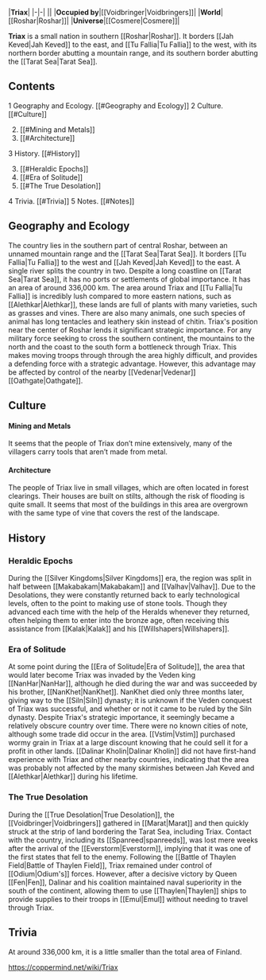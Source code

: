 |**Triax**|
|-|-|
||
|**Occupied by**|[[Voidbringer\|Voidbringers]]|
|**World**|[[Roshar\|Roshar]]|
|**Universe**|[[Cosmere\|Cosmere]]|

**Triax** is a small nation in southern [[Roshar\|Roshar]]. It borders [[Jah Keved\|Jah Keved]] to the east, and [[Tu Fallia\|Tu Fallia]] to the west, with its northern border abutting a mountain range, and its southern border abutting the [[Tarat Sea\|Tarat Sea]].

## Contents

1 Geography and Ecology. [[#Geography and Ecology]] 
2 Culture. [[#Culture]] 

2. [[#Mining and Metals]] 
2. [[#Architecture]] 


3 History. [[#History]] 

3. [[#Heraldic Epochs]] 
3. [[#Era of Solitude]] 
3. [[#The True Desolation]] 


4 Trivia. [[#Trivia]] 
5 Notes. [[#Notes]] 


## Geography and Ecology
The country lies in the southern part of central Roshar, between an unnamed mountain range and the [[Tarat Sea\|Tarat Sea]]. It borders [[Tu Fallia\|Tu Fallia]] to the west and [[Jah Keved\|Jah Keved]] to the east. A single river splits the country in two. Despite a long coastline on [[Tarat Sea\|Tarat Sea]], it has no ports or settlements of global importance. It has an area of around 336,000 km.
The area around Triax and [[Tu Fallia\|Tu Fallia]] is incredibly lush compared to more eastern nations, such as [[Alethkar\|Alethkar]], these lands are full of plants with many varieties, such as grasses and vines. There are also many animals, one such species of animal has long tentacles and leathery skin instead of chitin.
Triax's position near the center of Roshar lends it significant strategic importance. For any military force seeking to cross the southern continent, the mountains to the north and the coast to the south form a bottleneck through Triax. This makes moving troops through through the area highly difficult, and provides a defending force with a strategic advantage. However, this advantage may be affected by control of the nearby [[Vedenar\|Vedenar]] [[Oathgate\|Oathgate]].

## Culture
#### Mining and Metals
It seems that the people of Triax don’t mine extensively, many of the villagers carry tools that aren’t made from metal.

#### Architecture
The people of Triax live in small villages, which are often located in forest clearings. Their houses are built on stilts, although the risk of flooding is quite small. It seems that most of the buildings in this area are overgrown with the same type of vine that covers the rest of the landscape.

## History
### Heraldic Epochs
During the [[Silver Kingdoms\|Silver Kingdoms]] era, the region was split in half between [[Makabakam\|Makabakam]] and [[Valhav\|Valhav]].
Due to the Desolations, they were constantly returned back to early technological levels, often to the point to making use of stone tools. Though they advanced each time with the help of the Heralds whenever they returned, often helping them to enter into the bronze age, often receiving this assistance from [[Kalak\|Kalak]] and his [[Willshapers\|Willshapers]].

### Era of Solitude
At some point during the [[Era of Solitude\|Era of Solitude]], the area that would later become Triax was invaded by the Veden king [[NanHar\|NanHar]], although he died during the war and was succeeded by his brother, [[NanKhet\|NanKhet]]. NanKhet died only three months later, giving way to the [[Siln\|Siln]] dynasty; it is unknown if the Veden conquest of Triax was successful, and whether or not it came to be ruled by the Siln dynasty.
Despite Triax's strategic importance, it seemingly became a relatively obscure country over time. There were no known cities of note, although some trade did occur in the area. [[Vstim\|Vstim]] purchased wormy grain in Triax at a large discount knowing that he could sell it for a profit in other lands. [[Dalinar Kholin\|Dalinar Kholin]] did not have first-hand experience with Triax and other nearby countries, indicating that the area was probably not affected by the many skirmishes between Jah Keved and [[Alethkar\|Alethkar]] during his lifetime.

### The True Desolation
During the [[True Desolation\|True Desolation]], the [[Voidbringer\|Voidbringers]] gathered in [[Marat\|Marat]] and then quickly struck at the strip of land bordering the Tarat Sea, including Triax. Contact with the country, including its [[Spanreed\|spanreeds]], was lost mere weeks after the arrival of the [[Everstorm\|Everstorm]], implying that it was one of the first states that fell to the enemy. Following the [[Battle of Thaylen Field\|Battle of Thaylen Field]], Triax remained under control of [[Odium\|Odium's]] forces. However, after a decisive victory by Queen [[Fen\|Fen]], Dalinar and his coalition maintained naval superiority in the south of the continent, allowing them to use [[Thaylen\|Thaylen]] ships to provide supplies to their troops in [[Emul\|Emul]] without needing to travel through Triax.

## Trivia
At around 336,000 km, it is a little smaller than the total area of Finland.


https://coppermind.net/wiki/Triax